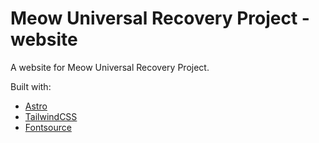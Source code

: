 # Meow Universal Recovery Project - website

A website for Meow Universal Recovery Project.

Built with:

- [Astro](https://astro.build/)
- [TailwindCSS](https://tailwindcss.com/)
- [Fontsource](https://fontsource.org/)
